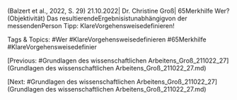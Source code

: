 (Balzert et al., 2022, S. 29)
21.10.2022| Dr. Christine Groß| 65Merkhilfe
Wer? (Objektivität)
Das  resultierendeErgebnisistunabhängigvon  der  messendenPerson 
Tipp:  KlareVorgehensweisedefinieren!

   Tags & Topics:
   #Wer
   #KlareVorgehensweisedefinieren
   #65Merkhilfe
   #KlareVorgehensweisedefinier

[Previous: #Grundlagen des wissenschaftlichen Arbeitens_Groß_211022_27](Grundlagen des wissenschaftlichen Arbeitens_Groß_211022_27.md)

[Next: #Grundlagen des wissenschaftlichen Arbeitens_Groß_211022_27](Grundlagen des wissenschaftlichen Arbeitens_Groß_211022_27.md)